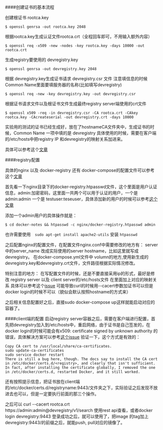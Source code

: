 ####创建证书的基本流程

创建根证书 rootca.key

`$ openssl genrsa -out rootca.key 2048`

根据rootca.key生成认证文件rootca.crt（全程回车即可，不用输入额外内容）

`$ openssl req -x509 -new -nodes -key rootca.key -days 10000 -out rootca.crt`

生成registry要使用的 devregistry.key

`$ openssl genrsa -out devregistry.key 2048`

根据 devregistry.key生成证书请求 devregistry.csr 文件 注意填信息的时候 Common Name里面要填服务器的名称(比如填写devregistry)

`$ openssl req -new -key devregistry.key -out devregistry.csr`

根据证书请求文件以及根证书文件生成最终registry server端使用的crt文件

`$ openssl x509 -req -in devregistry.csr -CA rootca.crt -CAkey rootca.key -CAcreateserial -out devregistry.crt -days 10000`

实验用的测试的证书已经生成好，放在了hostnameCA文件夹中，生成证书的时候，Common Name 一项中填的是 devregistry 具体使用的时候，需要在客户端的/etc/hosts中把registry IP 和devregistry的映射关系加进来。

具体可以参考这个[文章](https://www.digitalocean.com/community/tutorials/how-to-set-up-a-private-docker-registry-on-ubuntu-14-04)


####registry配置

具体的nginx 以及 docker-registry 还有 docker-compose的配置文件可以参考这个[文章](http://dockone.io/article/338)

首先看一下nginx目录下的docker-registry.htpasswd文件，这个里面是用户认证信息，admin:加密密码，这里面一共两个可以用于认证的用户，一个是admin:admin 一个是 testuser:teseuser，具体添加新的用户的时候可以参考[这个文章](http://segmentfault.com/a/1190000000801162)

添加一个admin用户的具体操作就是：

`$ cd docker-notes && htpasswd -c nginx/docker-registry.htpasswd admin`

也许需要使用　`sudo apt-get install apache2-utils` 安装 `htpasswd`

之后配置nginx的配置文件，在配置文件nginx.conf中需要修改的地方有：
server中的server_name 改成实际使用的server hostname，比如这里就写成devregistry。
在docker-compose.yml文件中 volumn的地方,使用新生成的devregistry.key和devregistry.crt文件，文件路径根据实际情况修改。

特别注意的地方：
在写配置文件的时候，还是不要直接采用ip的形式，最好是修改 registry server 以及 client server的/etc/hosts文件 在里面加上对应的映射关系 具体可以参考这个[issue](https://github.com/docker/docker/issues/8943) 可能导致curl的时候用--cacert参数加证书可以但是docker login的时候不可以（貌似会默认按照hostname的方式来）

之后相关信息配置好之后，直接sudo docker-compose up这样就能启动对应的容器了。

####client端的配置
启动registry server容器之后，需要在客户端进行配置，首先把devregistry加入到/etc/hosts中，重启网络，由于证书是自己签发的，在docker login的时候可能会有x509: certificate signed by unknown authority 的错误，具体解决方案可以参考[这个issue](https://github.com/docker/docker/issues/8849) 验证一下，这个方式是有效的：
 
	Copy CA cert to /usr/local/share/ca-certificates.
 	sudo update-ca-certificates
 	sudo service docker restart
 	There is still a bug here, though. The docs say to install the CA cert in /etc/docker/certs.d/<registry>, and clearly that isn't sufficient. In fact, after installing the certificate globally, I removed the one in /etc/docker/certs.d, restarted Docker, and it still worked.

还有按照提示信息，把证书放在client端的/etc/docker/certs.d/registryname:9443/文件夹之下，实际验证之后发现不放进去也可以，但是一定要执行前面的那三个操作。

之后可以 curl --cacert rootca.crt https://admin:admin@devregistry/v1/search 使用rest api查看，或者docker login devregistry:9443 登录成功之后，就可以使用了，把image 的tag加上 devregistry:9443/的前缀之后，就能push, pull对应的镜像了。






